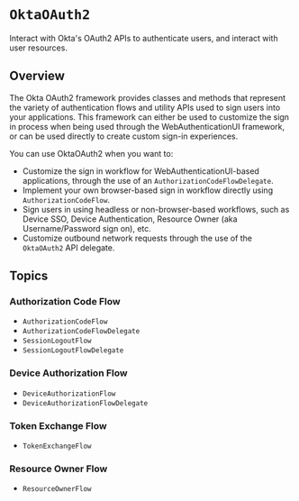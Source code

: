 # ``OktaOAuth2``

Interact with Okta's OAuth2 APIs to authenticate users, and interact with user resources.

## Overview

The Okta OAuth2 framework provides classes and methods that represent the variety of authentication flows and utility APIs used to sign users into your applications. This framework can either be used to customize the sign in process when being used through the WebAuthenticationUI framework, or can be used directly to create custom sign-in experiences.

You can use OktaOAuth2 when you want to:

* Customize the sign in workflow for WebAuthenticationUI-based applications, through the use of an ``AuthorizationCodeFlowDelegate``.
* Implement your own browser-based sign in workflow directly using ``AuthorizationCodeFlow``.
* Sign users in using headless or non-browser-based workflows, such as Device SSO, Device Authentication, Resource Owner (aka Username/Password sign on), etc.
* Customize outbound network requests through the use of the ``OktaOAuth2`` API delegate.

## Topics

### Authorization Code Flow

- ``AuthorizationCodeFlow``
- ``AuthorizationCodeFlowDelegate``
- ``SessionLogoutFlow``
- ``SessionLogoutFlowDelegate``

### Device Authorization Flow

- ``DeviceAuthorizationFlow``
- ``DeviceAuthorizationFlowDelegate``

### Token Exchange Flow

- ``TokenExchangeFlow``

### Resource Owner Flow

- ``ResourceOwnerFlow``
